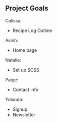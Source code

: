 ## Project Goals

Calissa:
- Recipe Log Outline

Avinh:
- Home page

Natalie:
- Set up SCSS

Paige:
- Contact info

Yolanda:
- Signup
- Newsletter
